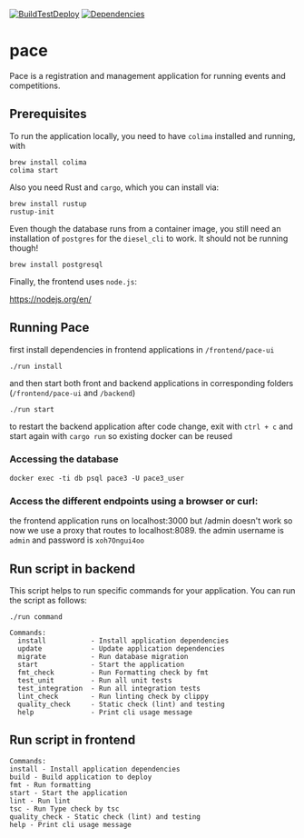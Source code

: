 [![BuildTestDeploy](https://github.com/pace-running/pace3/actions/workflows/build-test-deploy.yml/badge.svg)](https://github.com/pace-running/pace3/actions/workflows/build-test-deploy.yml)
[![Dependencies](https://github.com/pace-running/pace3/actions/workflows/dependencies.yml/badge.svg)](https://github.com/pace-running/pace3/actions/workflows/dependencies.yml)

# pace

Pace is a registration and management application for running events and competitions.

## Prerequisites
To run the application locally, you need to have `colima` installed and running, with 
```
brew install colima
colima start
``` 

Also you need Rust and `cargo`, which you can install via:
```
brew install rustup
rustup-init
```

Even though the database runs from a container image, you still need an installation of `postgres` for the `diesel_cli` to work. It should not be running though!
```
brew install postgresql
```

Finally, the frontend uses `node.js`:

https://nodejs.org/en/

## Running Pace
first install dependencies in frontend applications in `/frontend/pace-ui` 
```
./run install
```
and then start both front and backend applications in corresponding folders (`/frontend/pace-ui` and `/backend`)
```
./run start
```
to restart the backend application after code change, exit with `ctrl + c` and start again with 
`cargo run` so existing docker can be reused

### Accessing the database

```
docker exec -ti db psql pace3 -U pace3_user
```

### Access the different endpoints using a browser or curl:
the frontend application runs on localhost:3000 but /admin doesn't work so now we use a proxy that routes to 
localhost:8089. the admin username is `admin` and password is `xoh7Ongui4oo`


## Run script in backend

This script helps to run specific commands for your application. You can run the script as follows:

```
./run command

Commands:
  install           - Install application dependencies
  update            - Update application dependencies
  migrate           - Run database migration
  start             - Start the application
  fmt_check         - Run Formatting check by fmt
  test_unit         - Run all unit tests
  test_integration  - Run all integration tests
  lint_check        - Run linting check by clippy
  quality_check     - Static check (lint) and testing
  help              - Print cli usage message
```

## Run script in frontend
```
Commands:
install - Install application dependencies
build - Build application to deploy
fmt - Run formatting
start - Start the application
lint - Run lint
tsc - Run Type check by tsc
quality_check - Static check (lint) and testing
help - Print cli usage message
```

